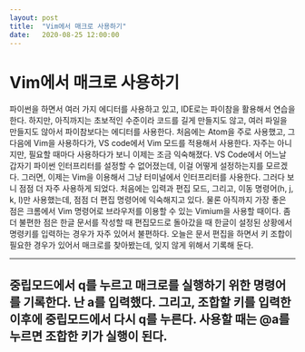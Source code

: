 ```yaml
---
layout: post
title:  "Vim에서 매크로 사용하기"
date:   2020-08-25 12:00:00
---
```



# Vim에서 매크로 사용하기 


파이썬을 하면서 여러 가지 에디터를 사용하고 있고, IDE로는 파이참을 활용해서 연습을 한다. 
하지만, 아직까지는 초보적인 수준이라 코드를 길게 만들지도 않고, 여러 파일을 만들지도 않아서 파이참보다는 에디터를 사용한다. 
처음에는 Atom을 주로 사용했고, 그 다음에 Vim을 사용하다가, VS code에서 Vim 모드를 적용해서 사용한다. 
자주는 아니지만, 필요할 때마다 사용하다가 보니 이제는 조금 익숙해졌다. 
VS Code에서 어느날 갑자기 파이썬 인터프리터를 설정할 수 없어졌는데, 이걸 어떻게 설정하는지를 모르겠다.
그러면, 이제는 Vim을 이용해서 그냥 터미널에서 인터프리터를 사용한다.
그러다 보니 점점 더 자주 사용하게 되었다. 처음에는 입력과 편집 모드, 그리고, 이동 명령어(h, j, k, l)만 사용했는데, 점점 더 편집 명령어에 익숙해지고 있다. 물론 아직까지 가장 좋은 점은 크롬에서 Vim 명령어로 브라우저를 이용할 수 있는 Vimium을 사용할 때이다. 
좀 더 불편한 점은 한글 문서를 작성할 때 편집모드로 돌아갔을 때 한글이 설정된 상황에서 명령키를 입력하는 경우가 자주 있어서 불편하다.
오늘은 문서 편집을 하면서 키 조합이 필요한 경우가 있어서 매크로를 찾아봤는데, 잊지 않게 위해서 기록해 둔다.

---

중립모드에서 q를 누르고 매크로를 실행하기 위한 명령어를 기록한다.
난 a를 입력했다. 
그리고, 조합할 키를 입력한 이후에 중립모드에서 다시 q를 누른다. 
사용할 때는 @a를 누르면 조합한 키가 실행이 된다. 
---



